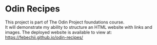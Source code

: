 # Odin Recipes
This project is part of The Odin Project foundations course.  
It will demonstrate my ability to structure an HTML website with links and images.
The deployed website is available to view at: https://febechii.github.io/odin-recipes/ 
